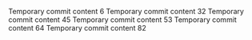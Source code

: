 Temporary commit content 6
Temporary commit content 32
Temporary commit content 45
Temporary commit content 53
Temporary commit content 64
Temporary commit content 82

